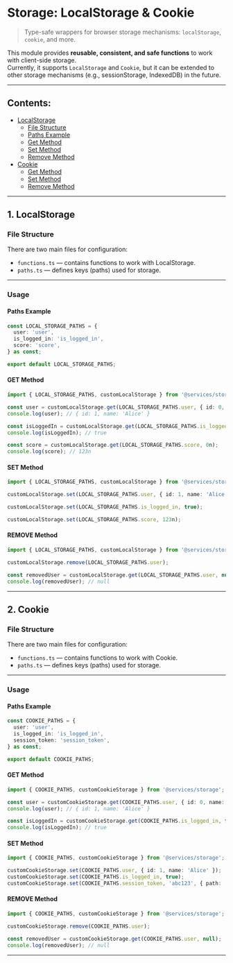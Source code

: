 # Storage: LocalStorage & Cookie

> Type-safe wrappers for browser storage mechanisms: `localStorage`, `cookie`, and more.

This module provides **reusable, consistent, and safe functions** to work with client-side storage.  
Currently, it supports `LocalStorage` and `Cookie`, but it can be extended to other storage mechanisms (e.g., sessionStorage, IndexedDB) in the future.

---

## Contents:

- [LocalStorage](#1-localstorage)
  - [File Structure](#file-structure)
  - [Paths Example](#paths-example)
  - [Get Method](#get-method)
  - [Set Method](#set-method)
  - [Remove Method](#remove-method)
- [Cookie](#2-cookie)
  - [Get Method](#get-method-1)
  - [Set Method](#set-method-1)
  - [Remove Method](#remove-method-1)

---

## 1. LocalStorage

### File Structure

There are two main files for configuration:

- `functions.ts` — contains functions to work with LocalStorage.
- `paths.ts` — defines keys (paths) used for storage.

---

### Usage

#### Paths Example

```ts
const LOCAL_STORAGE_PATHS = {
  user: 'user',
  is_logged_in: 'is_logged_in',
  score: 'score',
} as const;

export default LOCAL_STORAGE_PATHS;
```

#### GET Method

```ts
import { LOCAL_STORAGE_PATHS, customLocalStorage } from '@services/storage';

const user = customLocalStorage.get(LOCAL_STORAGE_PATHS.user, { id: 0, name: 'Guest' });
console.log(user); // { id: 1, name: 'Alice' }

const isLoggedIn = customLocalStorage.get(LOCAL_STORAGE_PATHS.is_logged_in, false);
console.log(isLoggedIn); // true

const score = customLocalStorage.get(LOCAL_STORAGE_PATHS.score, 0n);
console.log(score); // 123n
```

#### SET Method

```ts
import { LOCAL_STORAGE_PATHS, customLocalStorage } from '@services/storage';

customLocalStorage.set(LOCAL_STORAGE_PATHS.user, { id: 1, name: 'Alice' });

customLocalStorage.set(LOCAL_STORAGE_PATHS.is_logged_in, true);

customLocalStorage.set(LOCAL_STORAGE_PATHS.score, 123n);
```

#### REMOVE Method

```ts
import { LOCAL_STORAGE_PATHS, customLocalStorage } from '@services/storage';

customLocalStorage.remove(LOCAL_STORAGE_PATHS.user);

const removedUser = customLocalStorage.get(LOCAL_STORAGE_PATHS.user, null);
console.log(removedUser); // null
```

---

## 2. Cookie

### File Structure

There are two main files for configuration:

- `functions.ts` — contains functions to work with Cookie.
- `paths.ts` — defines keys (paths) used for storage.

---

### Usage

#### Paths Example

```ts
const COOKIE_PATHS = {
  user: 'user',
  is_logged_in: 'is_logged_in',
  session_token: 'session_token',
} as const;

export default COOKIE_PATHS;
```

#### GET Method

```ts
import { COOKIE_PATHS, customCookieStorage } from '@services/storage';

const user = customCookieStorage.get(COOKIE_PATHS.user, { id: 0, name: 'Guest' });
console.log(user); // { id: 1, name: 'Alice' }

const isLoggedIn = customCookieStorage.get(COOKIE_PATHS.is_logged_in, false);
console.log(isLoggedIn); // true
```

#### SET Method

```ts
import { COOKIE_PATHS, customCookieStorage } from '@services/storage';

customCookieStorage.set(COOKIE_PATHS.user, { id: 1, name: 'Alice' });
customCookieStorage.set(COOKIE_PATHS.is_logged_in, true);
customCookieStorage.set(COOKIE_PATHS.session_token, 'abc123', { path: '/', maxAge: 3600 });
```

#### REMOVE Method

```ts
import { COOKIE_PATHS, customCookieStorage } from '@services/storage';

customCookieStorage.remove(COOKIE_PATHS.user);

const removedUser = customCookieStorage.get(COOKIE_PATHS.user, null);
console.log(removedUser); // null
```

---
